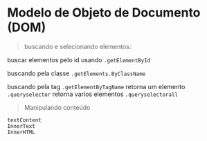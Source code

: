 # Modelo de Objeto de Documento (DOM)
> buscando e selecionando elementos:

buscar elementos pelo id usando ```.getElementById```

buscando pela classe ```.getElements.ByClassName```

buscando pela tag ```.getElementByTagName```
retorna um elemento ```.queryselector``` 
 retorna varios elementos ```.queryselectorall```

> Manipulando conteúdo
```
textContent
InnerText
InnerHTML
```
